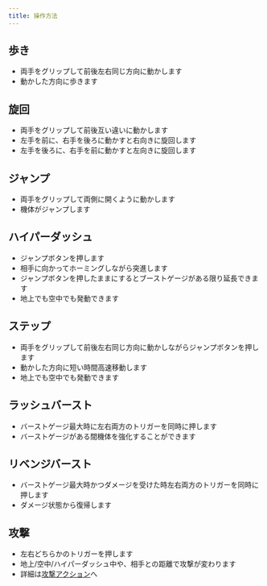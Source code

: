 ```yaml
---
title: 操作方法
---
```


## 歩き
* 両手をグリップして前後左右同じ方向に動かします
* 動かした方向に歩きます

## 旋回
* 両手をグリップして前後互い違いに動かします
* 左手を前に、右手を後ろに動かすと右向きに旋回します
* 左手を後ろに、右手を前に動かすと左向きに旋回します

## ジャンプ
* 両手をグリップして両側に開くように動かします
* 機体がジャンプします

## ハイパーダッシュ
* ジャンプボタンを押します
* 相手に向かってホーミングしながら突進します
* ジャンプボタンを押したままにするとブーストゲージがある限り延長できます
* 地上でも空中でも発動できます

## ステップ
* 両手をグリップして前後左右同じ方向に動かしながらジャンプボタンを押します
* 動かした方向に短い時間高速移動します
* 地上でも空中でも発動できます

## ラッシュバースト
* バーストゲージ最大時に左右両方のトリガーを同時に押します
* バーストゲージがある間機体を強化することができます

## リベンジバースト
* バーストゲージ最大時かつダメージを受けた時左右両方のトリガーを同時に押します
* ダメージ状態から復帰します

## 攻撃
* 左右どちらかのトリガーを押します
* 地上/空中/ハイパーダッシュ中や、相手との距離で攻撃が変わります
* 詳細は[攻撃アクション](./0500_attackaction.md)へ